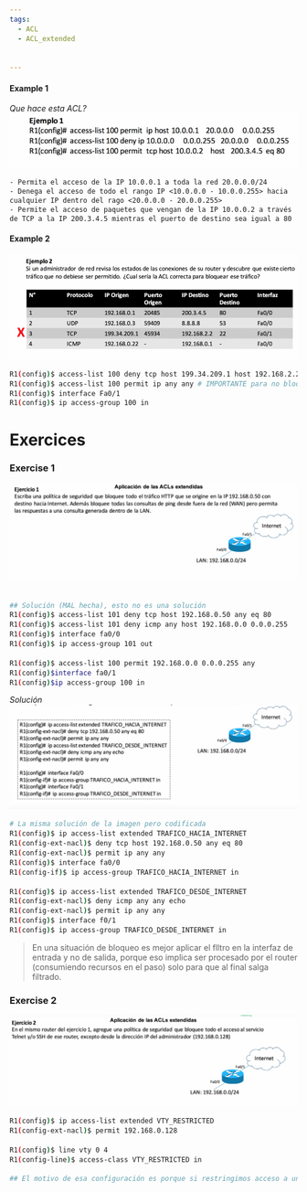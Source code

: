 ```yaml
---
tags:
  - ACL
  - ACL_extended
  
  
---
```


#### Example 1
_Que hace esta ACL?_
![](_anexos_/Screenshot%20from%202023-12-29%2000-49-18.png)
``` 
- Permita el acceso de la IP 10.0.0.1 a toda la red 20.0.0.0/24
- Denega el acceso de todo el rango IP <10.0.0.0 - 10.0.0.255> hacia cualquier IP dentro del rago <20.0.0.0 - 20.0.0.255>
- Permite el acceso de paquetes que vengan de la IP 10.0.0.2 a través de TCP a la IP 200.3.4.5 mientras el puerto de destino sea igual a 80
```

#### Example 2
![](_anexos_/Screenshot%20from%202023-12-29%2000-57-31.png)
``` bash 
R1(config)$ access-list 100 deny tcp host 199.34.209.1 host 192.168.2.2 eq 22
R1(config)$ access-list 100 permit ip any any # IMPORTANTE para no bloquear otras IPs
R1(config)$ interface Fa0/1
R1(config)$ ip access-group 100 in
```

# Exercices

### Exercise 1
![](_anexos_/Screenshot%20from%202023-12-29%2001-23-51.png)
``` bash

## Solución (MAL hecha), esto no es una solución
R1(config)$ access-list 101 deny tcp host 192.168.0.50 any eq 80
R1(config)$ access-list 101 deny icmp any host 192.168.0.0 0.0.0.255
R1(config)$ interface fa0/0
R1(config)$ ip access-group 101 out

R1(config)$ access-list 100 permit 192.168.0.0 0.0.0.255 any
R1(config)$interface fa0/1
R1(config)$ip access-group 100 in
```

_Solución_
![](_anexos_/Screenshot%20from%202023-12-29%2001-55-01.png)
``` bash
# La misma solución de la imagen pero codificada
R1(config)$ ip access-list extended TRAFICO_HACIA_INTERNET
R1(config-ext-nacl)$ deny tcp host 192.168.0.50 any eq 80
R1(config-ext-nacl)$ permit ip any any
R1(config)$ interface fa0/0
R1(config-if)$ ip access-group TRAFICO_HACIA_INTERNET in

R1(config)$ ip access-list extended TRAFICO_DESDE_INTERNET
R1(config-ext-nacl)$ deny icmp any any echo
R1(config-ext-nacl)$ permit ip any any
R1(config)$ interface f0/1
R1(config)$ ip access-group TRAFICO_DESDE_INTERNET in
```

> En una situación de bloqueo es mejor aplicar el flltro en la interfaz de entrada y no de salida, porque eso implica ser procesado por el router (consumiendo recursos en el paso) solo para que al final salga filtrado. 

### Exercise 2
![](_anexos_/Screenshot%20from%202023-12-29%2002-13-49.png)
``` bash
R1(config)$ ip access-list extended VTY_RESTRICTED
R1(config-ext-nacl)$ permit 192.168.0.128

R1(config)$ line vty 0 4
R1(config-line)$ access-class VTY_RESTRICTED in

## El motivo de esa configuración es porque si restringimos acceso a una IP admin, implica configurar la restricción en cada interfaz del router. 
```


